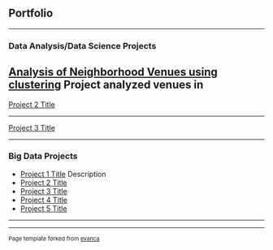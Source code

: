 ## Portfolio

---

### Data Analysis/Data Science Projects

[Analysis of Neighborhood Venues using clustering](https://github.com/Gia12345/Journey-Projects/tree/master/Data-Science-Data-Analysis-Projects/IBM%20Data%20Science%20Certificate%20Capstone%20Project)
Project analyzed venues in 
---
[Project 2 Title](/pdf/sample_presentation.pdf)

---
[Project 3 Title](http://example.com/)

---

### Big Data Projects

- [Project 1 Title](http://example.com/)
  Description
- [Project 2 Title](http://example.com/)
- [Project 3 Title](http://example.com/)
- [Project 4 Title](http://example.com/)
- [Project 5 Title](http://example.com/)

---




---
<p style="font-size:11px">Page template forked from <a href="https://github.com/evanca/quick-portfolio">evanca</a></p>
<!-- Remove above link if you don't want to attibute -->
